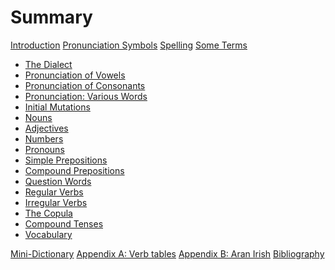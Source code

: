 # Summary

[Introduction]()
[Pronunciation Symbols]()
[Spelling]()
[Some Terms]()

- [The Dialect](./the_dialect.md)
- [Pronunciation of Vowels](./pronunciation_of_vowels.md)
- [Pronunciation of Consonants](./pronunciation_of_consonants.md)
- [Pronunciation: Various Words](./pronunciation_various_words.md)
- [Initial Mutations](./initial_mutations.md)
- [Nouns](./nouns.md)
- [Adjectives](./adjectives.md)
- [Numbers](./numbers.md)
- [Pronouns](./pronouns.md)
- [Simple Prepositions](./simple_prepositions.md)
- [Compound Prepositions](./simple_prepositions.md)
- [Question Words](./question_words.md)
- [Regular Verbs](./regular_verbs.md)
- [Irregular Verbs](./irregular_verbs.md)
- [The Copula](./the_copula.md)
- [Compound Tenses](./compound_tenses.md)
- [Vocabulary](./vocabulary.md)

[Mini-Dictionary](./mini_dictionary.md)
[Appendix A: Verb tables](./verb_tables.md)
[Appendix B: Aran Irish](./aran_irish.md)
[Bibliography](./bibliography.md)
